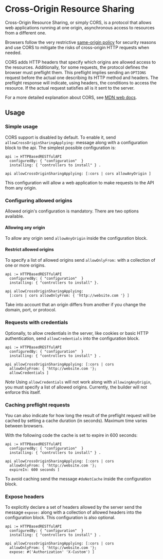 # Cross-Origin Resource Sharing

Cross-Origin Resource Sharing, or simply CORS, is a protocol that allows web
applications running at one origin, asynchronous access to resources from a
different one.

Browsers follow the very restrictive [same-origin policy](https://developer.mozilla.org/en-US/docs/Web/Security/Same-origin_policy)
for security reasons and use CORS to mitigate the risks of cross-origin HTTP
requests when needed.

CORS adds HTTP headers that specify which origins are allowed access to the
resources. Additionally, for some requests, the protocol defines the browser must
preflight them. This preflight implies sending an `OPTIONS` request before the
actual one describing its HTTP method and headers. The preflight response will
indicate, using headers, the conditions to access the resource. If the actual
request satisfies all is it sent to the server.

For a more detailed explanation about CORS, see [MDN web docs](https://developer.mozilla.org/en-US/docs/Web/HTTP/CORS).

## Usage

### Simple usage

CORS support is disabled by default. To enable it, send
`allowCrossOriginSharingApplying:` message along with a configuration block to
the api. The simplest possible configuration is:

```smalltalk
api := HTTPBasedRESTfulAPI
  configuredBy: { "configuration"  }  
  installing: { "controllers to install" } .

api allowCrossOriginSharingApplying: [:cors | cors allowAnyOrigin ]
```

This configuration will allow a web application to make requests to the API from
any origin.

### Configuring allowed origins

Allowed origin's configuration is mandatory. There are two options available.

#### Allowing any origin

To allow any origin send `allowAnyOrigin` inside the configuration block.

#### Restrict allowed origins

To specify a list of allowed origins send `allowOnlyFrom:` with a collection of
one or more origins.

```smalltalk
api := HTTPBasedRESTfulAPI
  configuredBy: { "configuration"  }
  installing: { "controllers to install" }.

api allowCrossOriginSharingApplying:
  [:cors | cors allowOnlyFrom: { 'http://website.com '} ]
```

Take into account that an origin differs from another if you change the domain,
port, or protocol.

### Requests with credentials

Optionally, to allow credentials in the server, like cookies or basic HTTP
authentication, send `allowCredentials` into the configuration block.

```smalltalk
api := HTTPBasedRESTfulAPI
  configuredBy: { "configuration"  }
  installing: { "controllers to install" } .

api allowCrossOriginSharingApplying: [:cors | cors
  allowOnlyFrom: { 'http://website.com '};
  allowCredentials ]
```

*Note* Using `allowCredentials` will not work along with `allowingAnyOrigin`, you
must specify a list of allowed origins. Currently, the builder will not enforce
this itself.

### Caching preflight requests

You can also indicate for how long the result of the preflight request will be
cached by setting a cache duration (in seconds). Maximum time varies between browsers.

With the following code the cache is set to expire in 600 seconds:

```` smalltalk
api := HTTPBasedRESTfulAPI
  configuredBy: { "configuration"  }
  installing: { "controllers to install" } .

api allowCrossOriginSharingApplying: [:cors | cors
  allowOnlyFrom: { 'http://website.com '};
  expireIn: 600 seconds ]
````

To avoid caching send the message `#doNotCache` inside the configuration block.

### Expose headers

To explicitly declare a set of headers allowed by the server send the message
`expose:` along with a collection of allowed headers into the configuration
block. This configuration is also optional.

```` smalltalk
api := HTTPBasedRESTfulAPI
  configuredBy: { "configuration"  }
  installing: { "controllers to install" } .

api allowCrossOriginSharingApplying: [:cors | cors
  allowOnlyFrom: { 'http://website.com '};
  expose: #('Authorization' 'X-Custom') ]
````
